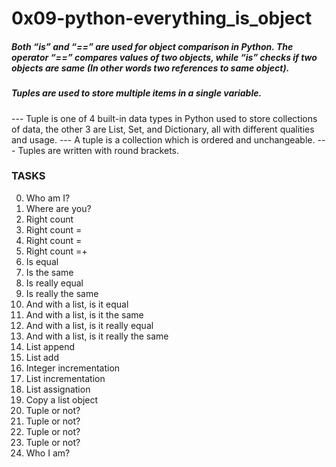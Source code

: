 # 0x09-python-everything_is_object

 ##### Both “is” and “==” are used for object comparison in Python. The operator “==” compares values of two objects, while “is” checks if two objects are same (In other words two references to same object).

 ##### Tuples are used to store multiple items in a single variable.
 --- Tuple is one of 4 built-in data types in Python used to store collections of data, the other 3 are List, Set, and Dictionary, all with different qualities and usage.
 --- A tuple is a collection which is ordered and unchangeable.
 --- Tuples are written with round brackets.

### TASKS
0. Who am I?
1. Where are you?
2. Right count
3. Right count =
4. Right count =
5. Right count =+
6. Is equal
7. Is the same
8. Is really equal
9. Is really the same
10. And with a list, is it equal
11. And with a list, is it the same
12. And with a list, is it really equal
13. And with a list, is it really the same
14. List append
15. List add
16. Integer incrementation
17. List incrementation
18. List assignation
19. Copy a list object
20. Tuple or not?
21. Tuple or not?
22. Tuple or not?
23. Tuple or not?
24. Who I am?


